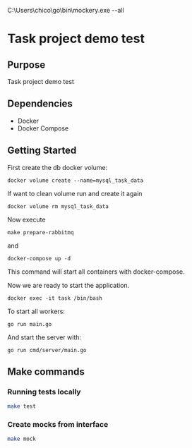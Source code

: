 C:\Users\chico\go\bin\mockery.exe --all

# Task project demo test

## Purpose
Task project demo test

## Dependencies
- Docker
- Docker Compose

## Getting Started

First create the db docker volume:

`docker volume create --name=mysql_task_data`

If want to clean volume run and create it again

`docker volume rm mysql_task_data`

Now execute

`make prepare-rabbitmq`

and

`docker-compose up -d`

This command will start all containers with docker-compose.

Now we are ready to start the application.

`docker exec -it task /bin/bash`

To start all workers:

`go run main.go`

And start the server with:

`go run cmd/server/main.go`

## Make commands

### Running tests locally
```bash
make test
```
### Create mocks from interface
```bash
make mock
```